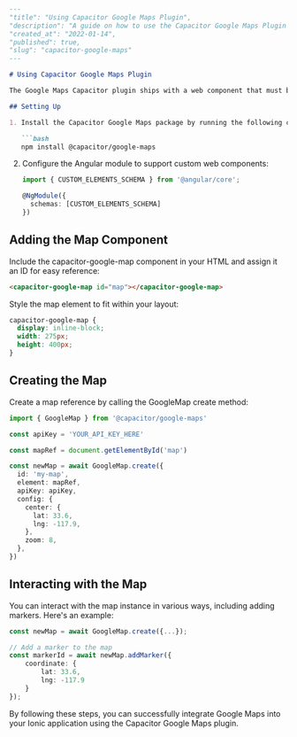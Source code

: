 ```markdown
---
"title": "Using Capacitor Google Maps Plugin",
"description": "A guide on how to use the Capacitor Google Maps Plugin to add maps in your Ionic application using Capacitor.",
"created_at": "2022-01-14",
"published": true,
"slug": "capacitor-google-maps"
---

# Using Capacitor Google Maps Plugin

The Google Maps Capacitor plugin ships with a web component that must be used to render the map in your application, enabling the embedding of the native view effectively on iOS. This tutorial will guide you through the process of integrating Google Maps into your Ionic application.

## Setting Up

1. Install the Capacitor Google Maps package by running the following command:

   ```bash
   npm install @capacitor/google-maps
   ```

2. Configure the Angular module to support custom web components:

   ```typescript
   import { CUSTOM_ELEMENTS_SCHEMA } from '@angular/core';
   
   @NgModule({
     schemas: [CUSTOM_ELEMENTS_SCHEMA]
   })
   ```

## Adding the Map Component

Include the capacitor-google-map component in your HTML and assign it an ID for easy reference:

```html
<capacitor-google-map id="map"></capacitor-google-map>
```

Style the map element to fit within your layout:

```css
capacitor-google-map {
  display: inline-block;
  width: 275px;
  height: 400px;
}
```

## Creating the Map

Create a map reference by calling the GoogleMap create method:

```typescript
import { GoogleMap } from '@capacitor/google-maps'

const apiKey = 'YOUR_API_KEY_HERE'

const mapRef = document.getElementById('map')

const newMap = await GoogleMap.create({
  id: 'my-map',
  element: mapRef,
  apiKey: apiKey,
  config: {
    center: {
      lat: 33.6,
      lng: -117.9,
    },
    zoom: 8,
  },
})
```

## Interacting with the Map

You can interact with the map instance in various ways, including adding markers. Here's an example:

```typescript
const newMap = await GoogleMap.create({...});

// Add a marker to the map
const markerId = await newMap.addMarker({
    coordinate: {
        lat: 33.6,
        lng: -117.9
    }
});
```

By following these steps, you can successfully integrate Google Maps into your Ionic application using the Capacitor Google Maps plugin.
```